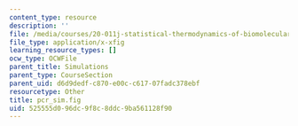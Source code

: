 ```yaml
---
content_type: resource
description: ''
file: /media/courses/20-011j-statistical-thermodynamics-of-biomolecular-systems-be-011j-spring-2004/525555d096dc9f8c8ddc9ba561128f90_pcr_sim.fig
file_type: application/x-xfig
learning_resource_types: []
ocw_type: OCWFile
parent_title: Simulations
parent_type: CourseSection
parent_uid: d6d9dedf-c870-e00c-c617-07fadc378ebf
resourcetype: Other
title: pcr_sim.fig
uid: 525555d0-96dc-9f8c-8ddc-9ba561128f90
---
```

